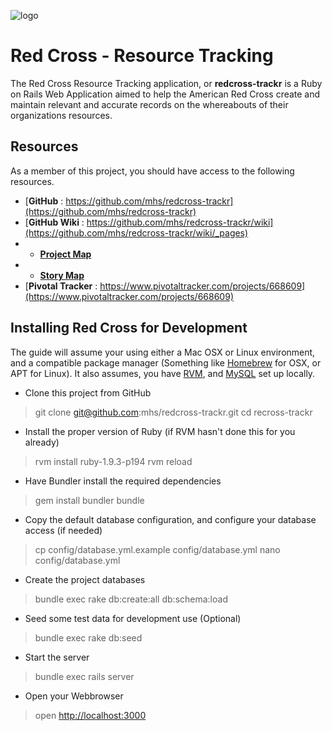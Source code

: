 
![logo](https://github.com/mhs/redcross-trackr/wiki/images/redcross-logo.png)

Red Cross - Resource Tracking
===================================

The Red Cross Resource Tracking application, or **redcross-trackr** is a Ruby on Rails Web Application aimed to help the American Red Cross create and maintain relevant and accurate records on the whereabouts of their organizations resources.

Resources
------------------------------------
As a member of this project, you should have access to the following resources.

+ [**GitHub** : https://github.com/mhs/redcross-trackr](https://github.com/mhs/redcross-trackr)
+ [**GitHub Wiki** : https://github.com/mhs/redcross-trackr/wiki](https://github.com/mhs/redcross-trackr/wiki/_pages)
+ + [**Project Map**](https://github.com/mhs/redcross-trackr/wiki/Project-Map)
+ + [**Story Map**](https://github.com/mhs/redcross-trackr/wiki/Story-Map)
+ [**Pivotal Tracker** : https://www.pivotaltracker.com/projects/668609](https://www.pivotaltracker.com/projects/668609)



Installing Red Cross for Development
-----------------------------------
The guide will assume your using either a Mac OSX or Linux environment, and a compatible package manager (Something like [Homebrew](http://mxcl.github.com/homebrew/) for OSX, or APT for Linux). It also assumes, you have [RVM](https://rvm.io/rvm/install/), and [MySQL](http://dev.mysql.com/doc/refman/5.5/en//installing.html) set up locally.

* Clone this project from GitHub
> git clone git@github.com:mhs/redcross-trackr.git
> cd recross-trackr

* Install the proper version of Ruby (if RVM hasn't done this for you already)
> rvm install ruby-1.9.3-p194
> rvm reload

* Have Bundler install the required dependencies
> gem install bundler
> bundle

* Copy the default database configuration, and configure your database access (if needed)
> cp config/database.yml.example config/database.yml
> nano config/database.yml

* Create the project databases
> bundle exec rake db:create:all db:schema:load

* Seed some test data for development use (Optional)
> bundle exec rake db:seed

* Start the server
> bundle exec rails server

* Open your Webbrowser
> open [http://localhost:3000](http://localhost:3000)





